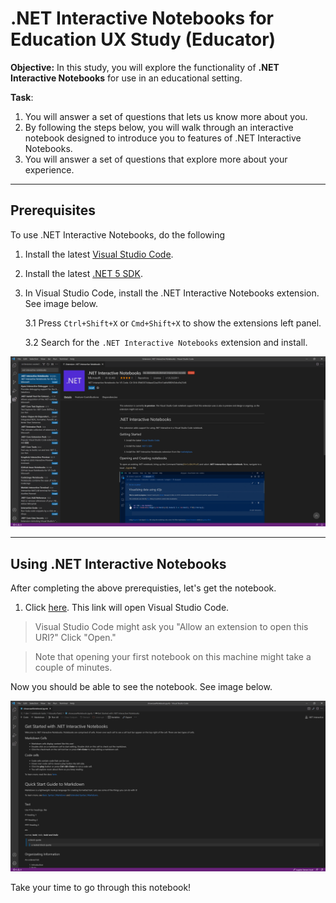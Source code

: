 # .NET Interactive Notebooks for Education UX Study (Educator)
**Objective:** In this study, you will explore the functionality of **.NET Interactive Notebooks** for use in an educational setting. 

**Task**: 

1. You will answer a set of questions that lets us know more about you. 
2. By following the steps below, you will walk through an interactive notebook designed to introduce you to features of .NET Interactive Notebooks.
3. You will answer a set of questions that explore more about your experience.

---

## Prerequisites

To use .NET Interactive Notebooks, do the following

1. Install the latest [Visual Studio Code](https://code.visualstudio.com/).

2. Install the latest [.NET 5 SDK](https://dotnet.microsoft.com/download/dotnet/5.0).

3. In Visual Studio Code, install the .NET Interactive Notebooks extension. See image below.

    3.1 Press `Ctrl+Shift+X` or `Cmd+Shift+X` to show the extensions left panel.

    3.2 Search for the `.NET Interactive Notebooks` extension and install.

![Installing .Net Interactive Notebooks extension](../res/installingextension.PNG)

---

## Using .NET Interactive Notebooks

After completing the above prerequisties, let's get the notebook.

1. Click [here](vscode://ms-dotnettools.dotnet-interactive-vscode/openNotebook?url=https://raw.githubusercontent.com/dotnet-interactive-learning/notebook-tasks/main/EducatorTask2/showcaseNotebook.ipynb). This link will open Visual Studio Code. 

> Visual Studio Code might ask you "Allow an extension to open this URI?" Click "Open."

> Note that opening your first notebook on this machine might take a couple of minutes.

Now you should be able to see the notebook. See image below.

![Opened Notebook](../res/openededucatornotebook.PNG)

Take your time to go through this notebook!
